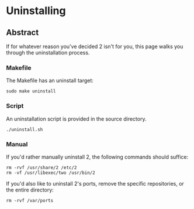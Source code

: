 # Uninstalling

## Abstract
If for whatever reason you've decided 2 isn't for you, this page walks you
through the uninstallation process.

### Makefile
The Makefile has an uninstall target:
```
sudo make uninstall
```

### Script
An uninstallation script is provided in the source directory.
```
./uninstall.sh
```

### Manual
If you'd rather manually uninstall 2, the following commands should suffice:
```
rm -rvf /usr/share/2 /etc/2
rm -vf /usr/libexec/two /usr/bin/2
```

If you'd also like to uninstall 2's ports, remove the specific repositories, or
the entire directory:
```
rm -rvf /var/ports
```
